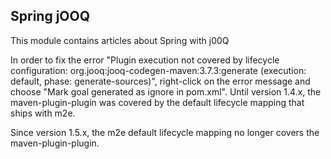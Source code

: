 ## Spring jOOQ

This module contains articles about Spring with  j00Q

In order to fix the error "Plugin execution not covered by lifecycle configuration: org.jooq:jooq-codegen-maven:3.7.3:generate (execution: default, phase: generate-sources)", right-click on the error message and choose "Mark goal generated as ignore in pom.xml". Until version 1.4.x, the maven-plugin-plugin was covered by the default lifecycle mapping that ships with m2e.

Since version 1.5.x, the m2e default lifecycle mapping no longer covers the maven-plugin-plugin.
